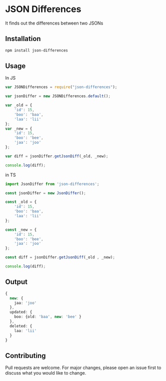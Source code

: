 # JSON Differences

It finds out the differences between two JSONs

## Installation

```bash
npm install json-differences
```

## Usage
In JS
```javascript
var JSONDifferences = require("json-differences");

var jsonDiffer = new JSONDifferences.default();

var _old = {
    'id': 15,
    'boo': 'baa',
    'laa': 'lii'
};
var _new = {
    'id': 15,
    'boo': 'bee',
    'jaa': 'joo'
};

var diff = jsonDiffer.getJsonDiff(_old, _new);

console.log(diff);
```

in TS

```typescript
import JsonDiffer from 'json-differences';

const jsonDiffer = new JsonDiffer();

const _old = {
    'id': 15,
    'boo': 'baa',
    'laa': 'lii'
};

const _new = {
    'id': 15,
    'boo': 'bee',
    'jaa': 'joo'
};

const diff = jsonDiffer.getJsonDiff(_old , _new);

console.log(diff);
```

## Output

```typescript
{
  new: {
    jaa: 'joo'
  },
  updated: {
    boo: {old: 'baa', new: 'bee' } 
  },
  deleted: {
    laa: 'lii' 
  }
}
```

## Contributing
Pull requests are welcome. For major changes, please open an issue first to discuss what you would like to change.